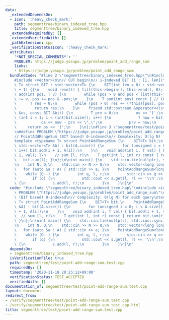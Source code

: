 ```yaml
---
data:
  _extendedDependsOn:
  - icon: ':heavy_check_mark:'
    path: segmenttree/binary_indexed_tree.hpp
    title: segmenttree/binary_indexed_tree.hpp
  _extendedRequiredBy: []
  _extendedVerifiedWith: []
  _pathExtension: cpp
  _verificationStatusIcon: ':heavy_check_mark:'
  attributes:
    '*NOT_SPECIAL_COMMENTS*': ''
    PROBLEM: https://judge.yosupo.jp/problem/point_add_range_sum
    links:
    - https://judge.yosupo.jp/problem/point_add_range_sum
  bundledCode: "#line 2 \"segmenttree/binary_indexed_tree.hpp\"\n#include <iostream>\n\
    #include <vector>\n\n// CUT begin\n// 1-indexed BIT (i : [1, len])\ntemplate <typename\
    \ T> struct BIT : std::vector<T> {\n    BIT(int len = 0) : std::vector<T>(len\
    \ + 1) {}\n    void reset() { fill(this->begin(), this->end(), 0); }\n    void\
    \ add(int pos, T v) {\n        while (pos > 0 and pos < (int)this->size()) (*this)[pos]\
    \ += v, pos += pos & -pos;\n    }\n    T sum(int pos) const { // (0, pos]\n  \
    \      T res = 0;\n        while (pos > 0) res += (*this)[pos], pos -= pos & -pos;\n\
    \        return res;\n    }\n    friend std::ostream &operator<<(std::ostream\
    \ &os, const BIT &bit) {\n        T prv = 0;\n        os << '[';\n        for\
    \ (int i = 1; i < (int)bit.size(); i++) {\n            T now = bit.sum(i);\n \
    \           os << now - prv << \",\";\n            prv = now;\n        }\n   \
    \     return os << ']';\n    }\n};\n#line 3 \"segmenttree/test/point-add-range-sum.test.cpp\"\
    \n#define PROBLEM \"https://judge.yosupo.jp/problem/point_add_range_sum\"\n\n\
    // PointAddRangeSum (BIT based) 0-indexed\n// Complexity: O(lg N) for each query\n\
    template <typename T> struct PointAddRangeSum {\n    BIT<T> bit;\n    PointAddRangeSum(const\
    \ std::vector<T> &A) : bit(A.size()) {\n        for (unsigned i = 0; i < A.size();\
    \ i++) bit.add(i + 1, A[i]);\n    }\n    void add(int i, T val) { bit.add(i +\
    \ 1, val); }\n    // sum [l, r)\n    T get(int l, int r) const { return bit.sum(r)\
    \ - bit.sum(l); }\n};\n\nint main() {\n    std::cin.tie(nullptr), std::ios::sync_with_stdio(false);\n\
    \n    int N, Q;\n    std::cin >> N >> Q;\n    std::vector<long long> A(N);\n \
    \   for (auto &a : A) { std::cin >> a; }\n    PointAddRangeSum<long long> s(A);\n\
    \    while (Q--) {\n        int q, l, r;\n        std::cin >> q >> l >> r;\n \
    \       if (q) {\n            std::cout << s.get(l, r) << '\\n';\n        } else\
    \ {\n            s.add(l, r);\n        }\n    }\n}\n"
  code: "#include \"segmenttree/binary_indexed_tree.hpp\"\n#include <iostream>\n#define\
    \ PROBLEM \"https://judge.yosupo.jp/problem/point_add_range_sum\"\n\n// PointAddRangeSum\
    \ (BIT based) 0-indexed\n// Complexity: O(lg N) for each query\ntemplate <typename\
    \ T> struct PointAddRangeSum {\n    BIT<T> bit;\n    PointAddRangeSum(const std::vector<T>\
    \ &A) : bit(A.size()) {\n        for (unsigned i = 0; i < A.size(); i++) bit.add(i\
    \ + 1, A[i]);\n    }\n    void add(int i, T val) { bit.add(i + 1, val); }\n  \
    \  // sum [l, r)\n    T get(int l, int r) const { return bit.sum(r) - bit.sum(l);\
    \ }\n};\n\nint main() {\n    std::cin.tie(nullptr), std::ios::sync_with_stdio(false);\n\
    \n    int N, Q;\n    std::cin >> N >> Q;\n    std::vector<long long> A(N);\n \
    \   for (auto &a : A) { std::cin >> a; }\n    PointAddRangeSum<long long> s(A);\n\
    \    while (Q--) {\n        int q, l, r;\n        std::cin >> q >> l >> r;\n \
    \       if (q) {\n            std::cout << s.get(l, r) << '\\n';\n        } else\
    \ {\n            s.add(l, r);\n        }\n    }\n}\n"
  dependsOn:
  - segmenttree/binary_indexed_tree.hpp
  isVerificationFile: true
  path: segmenttree/test/point-add-range-sum.test.cpp
  requiredBy: []
  timestamp: '2020-11-18 20:25:12+09:00'
  verificationStatus: TEST_ACCEPTED
  verifiedWith: []
documentation_of: segmenttree/test/point-add-range-sum.test.cpp
layout: document
redirect_from:
- /verify/segmenttree/test/point-add-range-sum.test.cpp
- /verify/segmenttree/test/point-add-range-sum.test.cpp.html
title: segmenttree/test/point-add-range-sum.test.cpp
---
```


